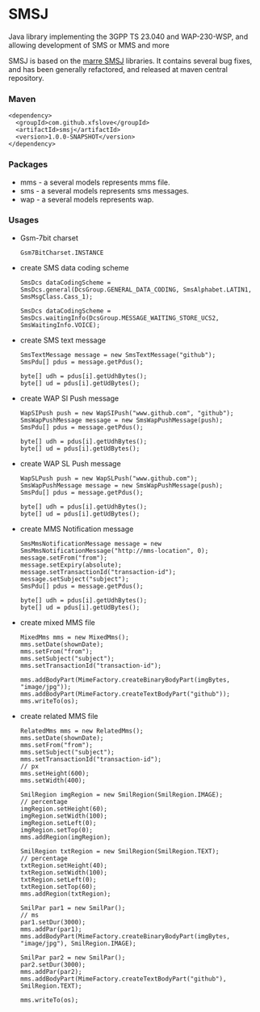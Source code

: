SMSJ
====

Java library implementing the 3GPP TS 23.040 and WAP-230-WSP, and allowing development of SMS or MMS and more

SMSJ is based on the [marre SMSJ](https://github.com/marre/smsj) libraries. It contains several bug fixes, and has been generally refactored, and released at maven central repository.

### Maven

```
<dependency>  
  <groupId>com.github.xfslove</groupId>
  <artifactId>smsj</artifactId>
  <version>1.0.0-SNAPSHOT</version>
</dependency>
```

### Packages

- mms - a several models represents mms file.
- sms - a several models represents sms messages.
- wap - a several models represents wap.

### Usages

- Gsm-7bit charset

  `Gsm7BitCharset.INSTANCE`

- create SMS data coding scheme

  ```
  SmsDcs dataCodingScheme = SmsDcs.general(DcsGroup.GENERAL_DATA_CODING, SmsAlphabet.LATIN1, SmsMsgClass.Cass_1);
  ```

  ```
  SmsDcs dataCodingScheme = SmsDcs.waitingInfo(DcsGroup.MESSAGE_WAITING_STORE_UCS2, SmsWaitingInfo.VOICE);
  ```

- create SMS text message

  ```
  SmsTextMessage message = new SmsTextMessage("github");
  SmsPdu[] pdus = message.getPdus();
  
  byte[] udh = pdus[i].getUdhBytes();
  byte[] ud = pdus[i].getUdBytes();
  ```

- create WAP SI Push message

  ```
  WapSIPush push = new WapSIPush("www.github.com", "github");
  SmsWapPushMessage message = new SmsWapPushMessage(push);
  SmsPdu[] pdus = message.getPdus();
  
  byte[] udh = pdus[i].getUdhBytes();
  byte[] ud = pdus[i].getUdBytes();
  ```

- create WAP SL Push message

  ```
  WapSLPush push = new WapSLPush("www.github.com");
  SmsWapPushMessage message = new SmsWapPushMessage(push);
  SmsPdu[] pdus = message.getPdus();
  
  byte[] udh = pdus[i].getUdhBytes();
  byte[] ud = pdus[i].getUdBytes();
  ```

- create MMS Notification message

  ```
  SmsMmsNotificationMessage message = new SmsMmsNotificationMessage("http://mms-location", 0);
  message.setFrom("from");
  message.setExpiry(absolute);
  message.setTransactionId("transaction-id");
  message.setSubject("subject");
  SmsPdu[] pdus = message.getPdus();
  
  byte[] udh = pdus[i].getUdhBytes();
  byte[] ud = pdus[i].getUdBytes();
  ```

- create mixed MMS file

  ```
  MixedMms mms = new MixedMms();
  mms.setDate(shownDate);
  mms.setFrom("from");
  mms.setSubject("subject");
  mms.setTransactionId("transaction-id");
  
  mms.addBodyPart(MimeFactory.createBinaryBodyPart(imgBytes, "image/jpg"));
  mms.addBodyPart(MimeFactory.createTextBodyPart("github"));
  mms.writeTo(os);
  ```

- create related MMS file

  ```
  RelatedMms mms = new RelatedMms();
  mms.setDate(shownDate);
  mms.setFrom("from");
  mms.setSubject("subject");
  mms.setTransactionId("transaction-id");
  // px
  mms.setHeight(600);
  mms.setWidth(400);
  
  SmilRegion imgRegion = new SmilRegion(SmilRegion.IMAGE);
  // percentage
  imgRegion.setHeight(60);
  imgRegion.setWidth(100);
  imgRegion.setLeft(0);
  imgRegion.setTop(0);
  mms.addRegion(imgRegion);
  
  SmilRegion txtRegion = new SmilRegion(SmilRegion.TEXT);
  // percentage
  txtRegion.setHeight(40);
  txtRegion.setWidth(100);
  txtRegion.setLeft(0);
  txtRegion.setTop(60);
  mms.addRegion(txtRegion);
  
  SmilPar par1 = new SmilPar();
  // ms
  par1.setDur(3000);
  mms.addPar(par1);
  mms.addBodyPart(MimeFactory.createBinaryBodyPart(imgBytes, "image/jpg"), SmilRegion.IMAGE);
  
  SmilPar par2 = new SmilPar();
  par2.setDur(3000);
  mms.addPar(par2);
  mms.addBodyPart(MimeFactory.createTextBodyPart("github"), SmilRegion.TEXT);
  
  mms.writeTo(os);
  ```
